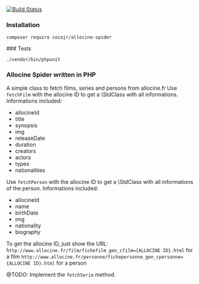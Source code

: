[![Build Status](https://travis-ci.org/CocoJr/php-allocine-spider.svg?branch=master)](https://travis-ci.org/CocoJr/php-allocine-spider)

### Installation

`composer require cocojr/allocine-spider`

### Tests

`./vendor/bin/phpunit`

### Allocine Spider written in PHP

A simple class to fetch films, series and persons from allocine.fr
Use `fetchFilm` with the allocine ID to get a \StdClass with all informations.
Informations included:

 - allocineId
 - title
 - synopsis
 - img
 - releaseDate
 - duration
 - creators
 - actors
 - types
 - nationalities

Use `fetchPerson` with the allocine ID to get a \StdClass with all informations of the person.
Informations included:

 - allocineId
 - name
 - birthDate
 - img
 - nationality
 - biography

To get the allocine ID, just show the URL:
̀`http://www.allocine.fr/film/fichefilm_gen_cfilm={ALLOCINE ID}.html` for a film
`http://www.allocine.fr/personne/fichepersonne_gen_cpersonne={ALLOCINE ID}.html` for a person

@TODO: Implement the `fetchSerie` method.
